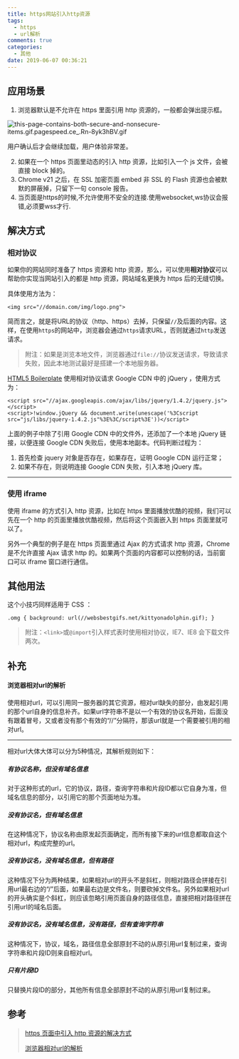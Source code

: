 ```yaml
---
title: https网站引入http资源
tags:
  - https
  - url解析
comments: true
categories:
  - 其他
date: 2019-06-07 00:36:21
---
```


## 应用场景

1. 浏览器默认是不允许在 https 里面引用 http 资源的，一般都会弹出提示框。

![this-page-contains-both-secure-and-nonsecure-items.gif.pagespeed.ce_.Rn-8yk3hBV.gif](https://segmentfault.com/img/bVKKj)

用户确认后才会继续加载，用户体验非常差。

2. 如果在一个 https 页面里动态的引入 http 资源，比如引入一个 js 文件，会被直接 block 掉的。
3. Chrome v21 之后，在 SSL 加密页面 embed 非 SSL 的 Flash 资源也会被默默的屏蔽掉，只留下一句 console 报告。
4. 当页面是https的时候,不允许使用不安全的连接.使用websocket,ws协议会报错,必须要wss才行.



## 解决方式

### 相对协议

如果你的网站同时准备了 https 资源和 http 资源，那么，可以使用**相对协议**可以帮助你实现当网站引入的都是 http 资源，网站域名更换为 https 后的无缝切换。

具体使用方法为：

```
<img src="//domain.com/img/logo.png">
```

简而言之，就是将URL的协议（http、https）去掉，只保留`//`及后面的内容。这样，在使用`https`的网站中，浏览器会通过`https`请求URL，否则就通过`http`发送请求。

> 附注：如果是浏览本地文件，浏览器通过`file://`协议发送请求，导致请求失败，因此本地测试最好是搭建一个本地服务器。

[HTML5 Boilerplate](https://html5boilerplate.com/) 使用相对协议请求 Google CDN 中的 jQuery ，使用方式为：

```
<script src="//ajax.googleapis.com/ajax/libs/jquery/1.4.2/jquery.js"></script>  
<script>!window.jQuery && document.write(unescape('%3Cscript src="js/libs/jquery-1.4.2.js"%3E%3C/script%3E'))</script>
```

上面的例子中除了引用 Google CDN 中的文件外，还添加了一个本地 jQuery 链接，以便连接 Google CDN 失败后，使用本地副本。代码判断过程为：

1. 首先检查 jquery 对象是否存在，如果存在，证明 Google CDN 运行正常；
2. 如果不存在，则说明连接 Google CDN 失败，引入本地 jQuery 库。

---



### 使用 iframe

使用 iframe 的方式引入 http 资源，比如在 https 里面播放优酷的视频，我们可以先在一个 http 的页面里播放优酷视频，然后将这个页面嵌入到 https 页面里就可以了。

另外一个典型的例子是在 https 页面里通过 Ajax 的方式请求 http 资源，Chrome 是不允许直接 Ajax 请求 http 的。如果两个页面的内容都可以控制的话，当前窗口可以 iframe 窗口进行通信。

## 其他用法

这个小技巧同样适用于 CSS ：

```
.omg { background: url(//websbestgifs.net/kittyonadolphin.gif); }
```

> 附注：`<link>`或`@import`引入样式表时使用相对协议，IE7、IE8 会下载文件两次。



## 补充

#### 浏览器相对url的解析

使用相对url，可以引用同一服务器的其它资源，相对url缺失的部分，由发起引用的那个url自身的信息补齐。如果url字符串不是以一个有效的协议名开始，后面没有跟着冒号，又或者没有那个有效的“//”分隔符，那该url就是一个需要被引用的相对url。

------

相对url大体大体可以分为5种情况，其解析规则如下：

##### 有协议名称，但没有域名信息

对于这种形式的url，它的协议，路径，查询字符串和片段ID都以它自身为准，但域名信息的部分，以引用它的那个页面地址为准。

##### 没有协议名，但有域名信息

在这种情况下，协议名称由原发起页面确定，而所有接下来的url信息都取自这个相对url，构成完整的url。

##### 没有协议名，没有域名信息，但有路径

这种情况下分为两种结果，如果相对url的开头不是斜杠，则相对路径会拼接在引用url最右边的“/”后面，如果最右边是文件名，则要砍掉文件名。另外如果相对url的开头确实是个斜杠，则应该忽略引用页面自身的路径信息，直接把相对路径拼在引用url的域名后面。

##### 没有协议名，没有域名信息，没有路径，但有查询字符串

这种情况下，协议，域名，路径信息全部原封不动的从原引用url复制过来，查询字符串和片段ID则来自相对url。

##### 只有片段ID

只替换片段ID的部分，其他所有信息全部原封不动的从原引用url复制过来。

## 参考

> [ https 页面中引入 http 资源的解决方式](https://segmentfault.com/a/1190000004200361?utm_source=Weibo)
>
> [浏览器相对url的解析](https://www.jianshu.com/p/35b5d8634851)

